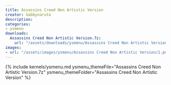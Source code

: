 ```yaml
---
title: Assassins Creed Non Artistic Version
creator: Gabbynaruto
description: 
categories:
- ysmenu
downloads:
  Assassins Creed Non Artistic Version.7z:
    url: "/assets/downloads/ysmenu/Assassins Creed Non Artistic Version.7z"
images:
- url: "/assets/images/ysmenu/Assassins Creed Non Artistic Version/1.png"
---
```


{% include kernels/ysmenu.md ysmenu_themeFile="Assassins Creed Non Artistic Version.7z" ysmenu_themeFolder="Assassins Creed Non Artistic Version" %}

